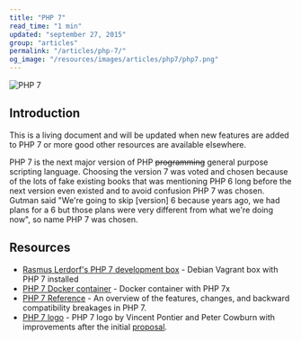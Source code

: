 ```yaml
---
title: "PHP 7"
read_time: "1 min"
updated: "september 27, 2015"
group: "articles"
permalink: "/articles/php-7/"
og_image: "/resources/images/articles/php7/php7.png"
---
```


![PHP 7](/resources/images/articles/php7/php7.png "PHP 7")

## Introduction

This is a living document and will be updated when new features are added to PHP 7 or more good other resources are
available elsewhere.

PHP 7 is the next major version of PHP <strike>programming</strike> general purpose scripting language. Choosing the version 7 was
voted and chosen because of the lots of fake existing books that was mentioning PHP 6 long before the next version even existed
and to avoid confusion PHP 7 was chosen. Gutman said "We're going to skip [version] 6 because years ago, we had plans for a 6 but
those plans were very different from what we're doing now", so name PHP 7 was chosen.

## Resources

* [Rasmus Lerdorf's PHP 7 development box](https://github.com/rlerdorf/php7dev) - Debian Vagrant box with PHP 7 installed
* [PHP 7 Docker container](https://github.com/dave1010/php7-docker) - Docker container with PHP 7x
* [PHP 7 Reference](https://github.com/tpunt/PHP7-Reference) - An overview of the features, changes, and backward compatibility breakages in PHP 7.
* [PHP 7 logo](http://www.cowburn.info/2015/06/18/php7-logo/) - PHP 7 logo by Vincent Pontier and Peter Cowburn with improvements after the initial [proposal](https://twitter.com/Elroubio/status/598826206503514112).